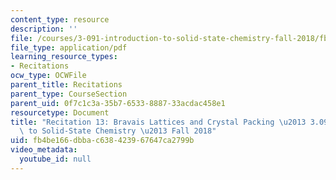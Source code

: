 ```yaml
---
content_type: resource
description: ''
file: /courses/3-091-introduction-to-solid-state-chemistry-fall-2018/fb4be166dbbac638423967647ca2799b_MIT3_091F18_REC13.pdf
file_type: application/pdf
learning_resource_types:
- Recitations
ocw_type: OCWFile
parent_title: Recitations
parent_type: CourseSection
parent_uid: 0f7c1c3a-35b7-6533-8887-33acdac458e1
resourcetype: Document
title: "Recitation 13: Bravais Lattices and Crystal Packing \u2013 3.091 Introduction\
  \ to Solid-State Chemistry \u2013 Fall 2018"
uid: fb4be166-dbba-c638-4239-67647ca2799b
video_metadata:
  youtube_id: null
---
```


